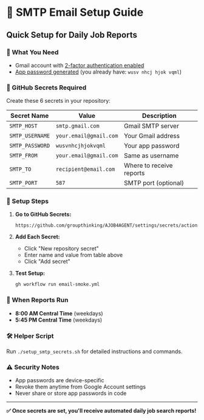 # 📧 SMTP Email Setup Guide

## Quick Setup for Daily Job Reports

### 🎯 What You Need
- Gmail account with [2-factor authentication enabled](https://myaccount.google.com/signinoptions/two-step-verification)
- [App password generated](https://myaccount.google.com/apppasswords) (you already have: `wusv nhcj hjok vqml`)

### 🔧 GitHub Secrets Required

Create these 6 secrets in your repository:

| Secret Name | Value | Description |
|-------------|-------|-------------|
| `SMTP_HOST` | `smtp.gmail.com` | Gmail SMTP server |
| `SMTP_USERNAME` | `your.email@gmail.com` | Your Gmail address |
| `SMTP_PASSWORD` | `wusvnhcjhjokvqml` | Your app password |
| `SMTP_FROM` | `your.email@gmail.com` | Same as username |
| `SMTP_TO` | `recipient@email.com` | Where to receive reports |
| `SMTP_PORT` | `587` | SMTP port (optional) |

### 🚀 Setup Steps

1. **Go to GitHub Secrets:**
   ```
   https://github.com/groupthinking/AJOB4AGENT/settings/secrets/actions
   ```

2. **Add Each Secret:**
   - Click "New repository secret"
   - Enter name and value from table above
   - Click "Add secret"

3. **Test Setup:**
   ```bash
   gh workflow run email-smoke.yml
   ```

### 📅 When Reports Run
- **8:00 AM Central Time** (weekdays)
- **5:45 PM Central Time** (weekdays)

### 🛠️ Helper Script
Run `./setup_smtp_secrets.sh` for detailed instructions and commands.

### ⚠️ Security Notes
- App passwords are device-specific
- Revoke them anytime from Google Account settings
- Never share or store app passwords in code

---

**✅ Once secrets are set, you'll receive automated daily job search reports!**
